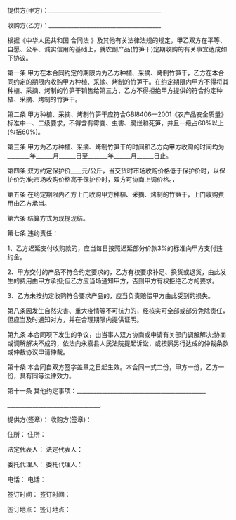 
 


提供方(甲方)：________________________________________


收购方(乙方)：________________________________________


根据《中华人民共和国
合同法
》及其他有关法律法规的规定，甲乙双方在平等、自愿、公平、诚实信用的基础上，就农副产品(竹笋干)定期收购的有关事宜达成如下协议。


第一条 甲方在本合同约定的期限内为乙方种植、采摘、烤制竹笋干，乙方在本合同约定的期限内收购甲方种植、采摘、烤制的竹笋干。在约定期限内甲方不得将其种植、采摘、烤制的竹笋干销售给第三方，乙方不得拒绝甲方提供的符合约定种植、采摘、烤制的竹笋干。


第二条 甲方种植、采摘、烤制竹笋干应符合GBl8406—2001《农产品安全质量》标准中一、二级要求，不得含有霉变、虫害、腐烂和死笋，并且一级占60%以上(包括60%)。


第三条 甲方为乙方种植、采摘、烤制竹笋干的时间和乙方向甲方收购的时间均为________年______月______日至_______年______月______日止。


第四条 双方约定保护价____元/公斤，当交货时市场收购价格低于保护价时，以保护价为准;市场收购价格高于保护价时，双方可协商上调价格。，


第五条 在约定期限内乙方上门收购甲方种植、采摘、烤制的竹笋干，上门收购费用由乙方承当。


第六条 结算方式为现提现结。


第七条 违约责任：


1、乙方迟延支付收购款的，应当每日按照迟延部分价款3%的标准向甲方支付违约金。


2、甲方交付的产品不符合约定要求的，乙方有权要求补足、换货或退货，由此发生的费用由甲方承担;但乙方应当场通知甲方，否则甲方有权拒绝乙方的要求。


3、乙方未按约定收购符合要求产品的，应当负责赔偿甲方由此受到的损失。


第八条因发生自然灾害、重大疫情等不可抗力的，经核实可全部或部分免除责任，但应当及时通知对方，并在合理期限内提供证明。


第九条 本合同项下发生的争议，由当事人双方协商或申请有关部门调解解决;协商或调解解决不成的，依法向永嘉县人民法院提起诉讼，或按照另行达成的仲裁条款或仲裁协议申请仲裁。


第十条 本合同自双方签字盖章之日起生效。本合同一式二份，甲方一份，乙方一份，具有同等法律效力。


第十一条 其他约定事项：______________________________________________


_________________________________.


提供方(签章)：             收购方(签章)：


住所：                        住所：


法定代表人：              法定代表人：


委托代理人：              委托代理人：


电话：                        电话：


签订时间：   签订时间：


签订地点： 签订地点：
 


 

 
 
 
 
 
  


  
 

  


  


  
 
 
 
 

